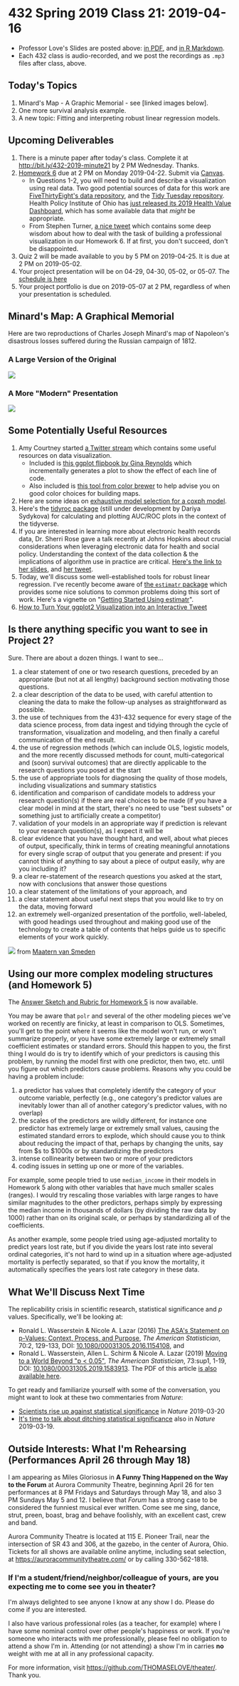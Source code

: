 # 432 Spring 2019 Class 21: 2019-04-16

- Professor Love's Slides are posted above: [in PDF](https://github.com/THOMASELOVE/2019-432/blob/master/slides/class21/432_2019_slides21.pdf), and [in R Markdown](https://github.com/THOMASELOVE/2019-432/blob/master/slides/class21/432_2019_slides21.Rmd).
- Each 432 class is audio-recorded, and we post the recordings as `.mp3` files after class, above.

## Today's Topics

1. Minard's Map - A Graphic Memorial - see [linked images below]. 
2. One more survival analysis example.
3. A new topic: Fitting and interpreting robust linear regression models.

## Upcoming Deliverables

1. There is a minute paper after today's class. Complete it at http://bit.ly/432-2019-minute21 by 2 PM Wednesday. Thanks.
2. [Homework 6](https://github.com/THOMASELOVE/2019-432/tree/master/homework/homework6) due at 2 PM on Monday 2019-04-22. Submit via [Canvas](https://canvas.case.edu/).
    - In Questions 1-2, you will need to build and describe a visualization using real data. Two good potential sources of data for this work are [FiveThirtyEight's data repository](https://data.fivethirtyeight.com/), and the [Tidy Tuesday repository](https://github.com/rfordatascience/tidytuesday). Health Policy Institute of Ohio has [just released its 2019 Health Value Dashboard](https://www.healthpolicyohio.org/2019-health-value-dashboard/), which has some available data that *might* be appropriate.
    - From Stephen Turner, [a nice tweet](https://twitter.com/strnr/status/787292116607234048) which contains some deep wisdom about how to deal with the task of building a professional visualization in our Homework 6. If at first, you don't succeed, don't be disappointed.
3. Quiz 2 will be made available to you by 5 PM on 2019-04-25. It is due at 2 PM on 2019-05-02.
4. Your project presentation will be on 04-29, 04-30, 05-02, or 05-07. The [schedule is here](https://github.com/THOMASELOVE/2019-432/blob/master/projects/project2/project2-schedule.md)
5. Your project portfolio is due on 2019-05-07 at 2 PM, regardless of when your presentation is scheduled.

## Minard's Map: A Graphical Memorial

Here are two reproductions of Charles Joseph Minard's map of Napoleon's disastrous losses suffered during the Russian campaign of 1812.

### A Large Version of the Original

![](https://github.com/THOMASELOVE/2019-432/blob/master/slides/class21/figures/Minard_large.png)

### A More "Modern" Presentation

![](https://github.com/THOMASELOVE/2019-432/blob/master/slides/class21/figures/modern-minard.png)

## Some Potentially Useful Resources

1. Amy Courtney started [a Twitter stream](https://twitter.com/AmyCourtney92/status/1100663931192963072) which contains some useful resources on data visualization.
    - Included is [this ggplot flipbook by Gina Reynolds](https://evamaerey.github.io/ggplot_flipbook/ggplot_flipbook_xaringan.html#1) which incrementally generates a plot to show the effect of each line of code.
    - Also included is [this tool from color brewer](http://colorbrewer2.org/#type=sequential&scheme=BuGn&n=3) to help advise you on good color choices for building maps.
2. Here are some ideas on [exhaustive model selection for a coxph model](http://rpubs.com/kaz_yos/exhaustive).
3. Here's the [tidyroc package](https://github.com/dariyasydykova/tidyroc) (still under development by Dariya Sydykova) for calculating and plotting AUC/ROC plots in the context of the tidyverse.
4. If you are interested in learning more about electronic health records data, Dr. Sherri Rose gave a talk recently at Johns Hopkins about crucial considerations when leveraging electronic data for health and social policy. Understanding the context of the data collection & the implications of algorithm use in practice are critical. [Here's the link to her slides](https://t.co/swl8XRx5ES), and [her tweet](https://twitter.com/sherrirose/status/1100170486242258944).
5. Today, we'll discuss some well-established tools for robust linear regression. I've recently become aware of [the `estimatr` package](https://github.com/DeclareDesign/estimatr) which provides some nice solutions to common problems doing this sort of work. Here's a vignette on "[Getting Started Using estimatr](https://declaredesign.org/r/estimatr/articles/getting-started.html)".
6. [How to Turn Your ggplot2 Visualization into an Interactive Tweet](https://datatitian.com/how-to-turn-your-ggplot2-visualization-into-an-interactive-tweet/)

## Is there anything specific you want to see in Project 2? 

Sure. There are about a dozen things. I want to see...

1. a clear statement of one or two research questions, preceded by an appropriate (but not at all lengthy) background section motivating those questions.
2. a clear description of the data to be used, with careful attention to cleaning the data to make the follow-up analyses as straightforward as possible.
3. the use of techniques from the 431-432 sequence for every stage of the data science process, from data ingest and tidying through the cycle of transformation, visualization and modeling, and then finally a careful communication of the end result.
4. the use of regression methods (which can include OLS, logistic models, and the more recently discussed methods for count, multi-categorical and (soon) survival outcomes) that are directly applicable to the research questions you posed at the start
5. the use of appropriate tools for diagnosing the quality of those models, including visualizations and summary statistics
6. identification and comparison of candidate models to address your research question(s) if there are real choices to be made (if you have a clear model in mind at the start, there's no need to use "best subsets" or something just to artificially create a competitor)
7. validation of your models in an appropriate way if prediction is relevant to your research question(s), as I expect it will be
8. clear evidence that you have thought hard, and well, about what pieces of output, specifically, think in terms of creating meaningful annotations for every single scrap of output that you generate and present: if you cannot think of anything to say about a piece of output easily, why are you including it?
9. a clear re-statement of the research questions you asked at the start, now with conclusions that answer those questions
10. a clear statement of the limitations of your approach, and
11. a clear statement about useful next steps that you would like to try on the data, moving forward
12. an extremely well-organized presentation of the portfolio, well-labeled, with good headings used throughout and making good use of the technology to create a table of contents that helps guide us to specific elements of your work quickly.

![](https://github.com/THOMASELOVE/2019-432/blob/master/slides/class21/figures/rq.png) from [Maatern van Smeden](https://twitter.com/MaartenvSmeden/status/1086940134065479680)

## Using our more complex modeling structures (and Homework 5)

The [Answer Sketch and Rubric for Homework 5](https://github.com/THOMASELOVE/2019-432/blob/master/homework/homework5/hw05_sketch/432_2019_hw5_sketch.pdf) is now available.

You may be aware that `polr` and several of the other modeling pieces we've worked on recently are finicky, at least in comparison to OLS. Sometimes, you'll get to the point where it seems like the model won't run, or won't summarize properly, or you have some extremely large or extremely small coefficient estimates or standard errors. Should this happen to you, the first thing I would do is try to identify which of your predictors is causing this problem, by running the model first with one predictor, then two, etc. until you figure out which predictors cause problems. Reasons why you could be having a problem include:

1. a predictor has values that completely identify the category of your outcome variable, perfectly (e.g., one category's predictor values are inevitably lower than all of another category's predictor values, with no overlap)
2. the scales of the predictors are wildly different, for instance one predictor has extremely large or extremely small values, causing the estimated standard errors to explode, which should cause you to think about reducing the impact of that, perhaps by changing the units, say from $s to $1000s or by standardizing the predictors
3. intense collinearity between two or more of your predictors
4. coding issues in setting up one or more of the variables.

For example, some people tried to use `median_income` in their models in Homework 5 along with other variables that have much smaller scales (ranges). I would try rescaling those variables with large ranges to have similar magnitudes to the other predictors, perhaps simply by expressing the median income in thousands of dollars (by dividing the raw data by 1000) rather than on its original scale, or perhaps by standardizing all of the coefficients.

As another example, some people tried using age-adjusted mortality to predict years lost rate, but if you divide the years lost rate into several ordinal categories, it's not hard to wind up in a situation where age-adjusted mortality is perfectly separated, so that if you know the mortality, it automatically specifies the years lost rate category in these data.

## What We'll Discuss Next Time

The replicability crisis in scientific research, statistical significance and *p* values. Specifically, we'll be looking at:

- Ronald L. Wasserstein & Nicole A. Lazar (2016) [The ASA's Statement on p-Values: Context, Process, and Purpose](https://www.tandfonline.com/doi/full/10.1080/00031305.2016.1154108), *The American Statistician*, 70:2, 129-133, DOI:
[10.1080/00031305.2016.1154108](https://doi.org/10.1080/00031305.2016.1154108), and
- Ronald L. Wasserstein, Allen L. Schirm & Nicole A. Lazar (2019) [Moving to a World Beyond "p < 0.05"](https://www.tandfonline.com/doi/full/10.1080/00031305.2019.1583913), *The American Statistician*, 73:sup1, 1-19, DOI: [10.1080/00031305.2019.1583913](https://doi.org/10.1080/00031305.2019.1583913). The PDF of this article [is also available here](https://github.com/THOMASELOVE/2019-432/blob/master/slides/class22/Moving%20to%20a%20World%20Beyond%20p%200%2005.pdf).

To get ready and familiarize yourself with some of the conversation, you might want to look at these two commentaries from *Nature*:

- [Scientists rise up against statistical significance](https://www.nature.com/articles/d41586-019-00857-9) in *Nature* 2019-03-20
- [It's time to talk about ditching statistical significance](https://www.nature.com/articles/d41586-019-00874-8) also in *Nature* 2019-03-19.

## Outside Interests: What I'm Rehearsing (Performances April 26 through May 18)

I am appearing as Miles Gloriosus in **A Funny Thing Happened on the Way to the Forum** at Aurora Community Theatre, beginning April 26 for ten performances at 8 PM Fridays and Saturdays through May 18, and also 3 PM Sundays May 5 and 12. I believe that *Forum* has a strong case to be considered the funniest musical ever written. Come see me sing, dance, strut, preen, boast, brag and behave foolishly, with an excellent cast, crew and band.

Aurora Community Theatre is located at 115 E. Pioneer Trail, near the intersection of SR 43 and 306, at the gazebo, in the center of Aurora, Ohio. Tickets for all shows are available online anytime, including seat selection, at https://auroracommunitytheatre.com/ or by calling 330-562-1818.

### If I'm a student/friend/neighbor/colleague of yours, are you expecting me to come see you in theater?

I'm always delighted to see anyone I know at any show I do. Please do come if you are interested. 

I also have various professional roles (as a teacher, for example) where I have some nominal control over other people's happiness or work. If you're someone who interacts with me professionally, please feel no obligation to attend a show I'm in. Attending (or not attending) a show I'm in carries **no** weight with me at all in any professional capacity.

For more information, visit https://github.com/THOMASELOVE/theater/. Thank you.

